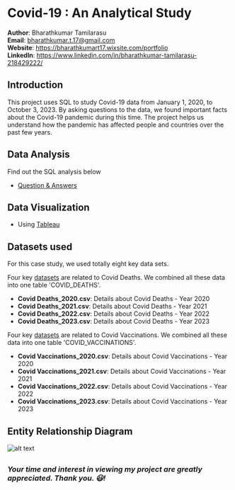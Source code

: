 # Covid-19 : An Analytical Study

**Author**: Bharathkumar Tamilarasu <br />
**Email**: bharathkumar.t.17@gmail.com <br />
**Website**: https://bharathkumart17.wixsite.com/portfolio <br />
**LinkedIn**: https://www.linkedin.com/in/bharathkumar-tamilarasu-218429222/  <br />

## Introduction
This project uses SQL to study Covid-19 data from January 1, 2020, to October 3, 2023. By asking questions to the data, we found important facts about the Covid-19 pandemic during this time. The project helps us understand how the pandemic has affected people and countries over the past few years.

## Data Analysis

Find out the SQL analysis below
* [Question & Answers](https://github.com/Bharathkumar-Tamilarasu/Covid19-An-Analytical-Study/blob/main/Covid-Questions_and_Answers.md)

## Data Visualization

* Using [Tableau](https://public.tableau.com/app/profile/bharathkumar.tamilarasu/viz/Covid19Analysis_16974819683520/Covid19Analysis)

## Datasets used
 
For this case study, we used totally eight key data sets.

Four key [datasets](https://github.com/Bharathkumar-Tamilarasu/Covid19-An-Analytical-Study/tree/main/Covid%20Deaths%20Split%20CSVs) are related to Covid Deaths. We combined all these data into one table 'COVID_DEATHS'.
- <strong>Covid Deaths_2020.csv</strong>: Details about Covid Deaths - Year 2020
- <strong>Covid Deaths_2021.csv</strong>: Details about Covid Deaths - Year 2021
- <strong>Covid Deaths_2022.csv</strong>: Details about Covid Deaths - Year 2022
- <strong>Covid Deaths_2023.csv</strong>: Details about Covid Deaths - Year 2023

Four key [datasets](https://github.com/Bharathkumar-Tamilarasu/Covid19-An-Analytical-Study/tree/main/Covid%20Vaccinations%20Split%20CSVs) are related to Covid Vaccinations. We combined all these data into one table 'COVID_VACCINATIONS'.
- <strong>Covid Vaccinations_2020.csv</strong>: Details about Covid Vaccinations - Year 2020
- <strong>Covid Vaccinations_2021.csv</strong>: Details about Covid Vaccinations - Year 2021
- <strong>Covid Vaccinations_2022.csv</strong>: Details about Covid Vaccinations - Year 2022
- <strong>Covid Vaccinations_2023.csv</strong>: Details about Covid Vaccinations - Year 2023

## Entity Relationship Diagram
![alt text](https://github.com/Bharathkumar-Tamilarasu/Covid19-An-Analytical-Study/blob/main/Covid_ERD.png)
##
### *Your time and interest in viewing my project are greatly appreciated. Thank you. 😃!*
